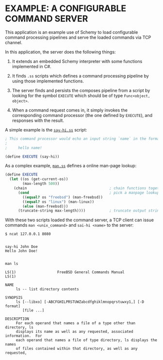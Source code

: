 # EXAMPLE: A CONFIGURABLE COMMAND SERVER

This application is an example use of Schemy to load configurable command
processing pipelines and serve the loaded commands via TCP channel.

In this application, the server does the following things:

1.  It extends an embedded Schemy interpreter with some functions implemented
    in C#.

2.  It finds `.ss` scripts which defines a command processing pipeline by using
    those implemented functions. 

3.  The server finds and persists the composes pipeline from a script by
    looking for the symbol `EXECUTE` which should be of type `Func<object,
    object>`. 

4.  When a command request comes in, it simply invokes the corresponding
    command processor (the one defined by `EXECUTE`), and responses with the
    result.

A simple example is the [`say-hi.ss`](say-hi.ss) script:

```scheme
; This command processor would echo an input string `name` in the format: 
;
;     hello name!

(define EXECUTE (say-hi))
```

As a complex example, [`man.ss`](man.ss) defines a online man-page lookup:

```scheme
(define EXECUTE
  (let ((os (get-current-os))
        (max-length 500))
    (chain                                      ; chain functions together
      (cond                                     ; pick a manpage lookup based on OS
        ((equal? os "freebsd") (man-freebsd))
        ((equal? os "linux") (man-linux))
        (else (man-freebsd)))
      (truncate-string max-length))))           ; truncate output string to a max length
```


With these two scripts loaded the command server, a TCP client can issue commands
`man <unix_command>` and `sai-hi <name>` to the server:

```
$ ncat 127.0.0.1 8080


say-hi John Doe
Hello John Doe!


man ls

LS(1)                   FreeBSD General Commands Manual                  LS(1)

NAME
     ls -- list directory contents

SYNOPSIS
     ls [--libxo] [-ABCFGHILPRSTUWZabcdfghiklmnopqrstuwxy1,] [-D format]
        [file ...]

DESCRIPTION
     For each operand that names a file of a type other than directory, ls
     displays its name as well as any requested, associated information.  For
     each operand that names a file of type directory, ls displays the names
     of files contained within that directory, as well as any requested,
```
